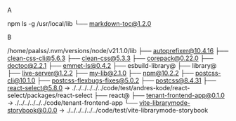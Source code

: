 A

npm ls -g
/usr/local/lib
└── markdown-toc@1.2.0

B

/home/paalss/.nvm/versions/node/v21.1.0/lib
├── autoprefixer@10.4.16
├── clean-css-cli@5.6.3
├── clean-css@5.3.3
├── corepack@0.22.0
├── doctoc@2.2.1
├── emmet-ls@0.4.2
├── esbuild-library@
├── library@
├── live-server@1.2.2
├── my-lib@2.1.0
├── npm@10.2.2
├── postcss-cli@10.1.0
├── postcss-flexbugs-fixes@5.0.2
├── postcss@8.4.31
├── react-select@5.8.0 -> ./../../../../../code/test/andres-kode/react-select/packages/react-select
├── react@
├── tenant-frontend-app@0.1.0 -> ./../../../../../code/tenant-frontend-app
└── vite-librarymode-storybook@0.0.0 -> ./../../../../../code/test/vite-librarymode-storybook

